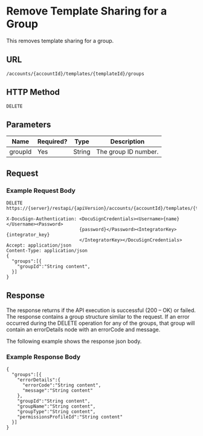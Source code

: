 # Remove Template Sharing for a Group

This removes template sharing for a group.

## URL

    /accounts/{accountId}/templates/{templateId}/groups

## HTTP Method

    DELETE

## Parameters

|Name|Required?|Type|Description|
|----|---------|----|-----------|
|groupId|Yes|String|The group ID number.|

## Request

### Example Request Body

    DELETE https://{server}/restapi/{apiVersion}/accounts/{accountId}/templates/{templateId}/groups
    
    X-DocuSign-Authentication: <DocuSignCredentials><Username>{name}</Username><Password>
                               {password}</Password><IntegratorKey>{integrator_key}
                               </IntegratorKey></DocuSignCredentials>
    Accept: application/json
    Content-Type: application/json
    {
      "groups":[{
        "groupId":"String content",
      }]
    }

## Response

The response returns if the API execution is successful (200 – OK) or failed.
The response contains a group structure similar to the request. If an error occurred
during the DELETE operation for any of the groups, that group will contain an errorDetails
node with an errorCode and message.

The following example shows the response json body.

### Example Response Body

    {
      "groups":[{
        "errorDetails":{
          "errorCode":"String content",
          "message":"String content"
        },
        "groupId":"String content",
        "groupName":"String content",
        "groupType":"String content",
        "permissionsProfileId":"String content"
      }]
    }
